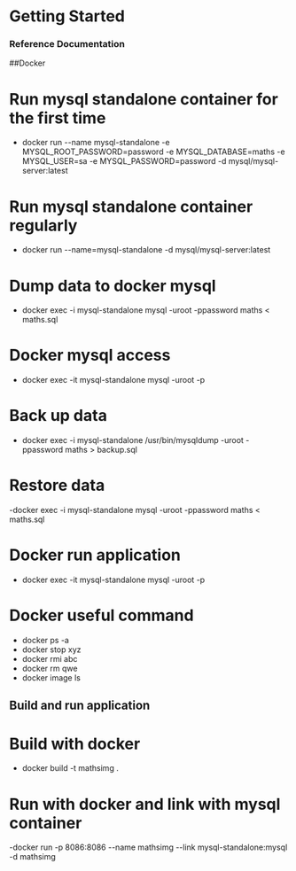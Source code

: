 # Getting Started

### Reference Documentation
##Docker
# Run mysql standalone container for the first time
- docker run --name mysql-standalone -e MYSQL_ROOT_PASSWORD=password -e MYSQL_DATABASE=maths -e MYSQL_USER=sa -e MYSQL_PASSWORD=password -d mysql/mysql-server:latest

# Run mysql standalone container regularly
- docker run --name=mysql-standalone -d mysql/mysql-server:latest

# Dump data to docker mysql
- docker exec -i  mysql-standalone mysql -uroot -ppassword maths < maths.sql

# Docker mysql access
- docker exec -it mysql-standalone mysql -uroot -p

# Back up data
-  docker exec -i mysql-standalone /usr/bin/mysqldump -uroot -ppassword maths > backup.sql

# Restore data
-docker exec -i  mysql-standalone mysql -uroot -ppassword maths < maths.sql

# Docker run application
- docker exec -it mysql-standalone mysql -uroot -p

# Docker useful command
- docker ps -a
- docker stop xyz
- docker rmi abc
- docker rm qwe
- docker image ls

## Build and run application
# Build with docker
- docker build -t mathsimg .

# Run with docker and link with mysql container
-docker run -p 8086:8086 --name mathsimg --link mysql-standalone:mysql -d mathsimg


